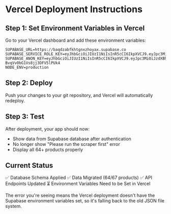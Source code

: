 # Vercel Deployment Instructions

## Step 1: Set Environment Variables in Vercel

Go to your Vercel dashboard and add these environment variables:

```
SUPABASE_URL=https://baqdzabfkhtgnxzhoyax.supabase.co
SUPABASE_SERVICE_ROLE_KEY=eyJhbGciOiJIUzI1NiIsInR5cCI6IkpXVCJ9.eyJpc3MiOiJzdXBhYmFzZSIsInJlZiI6ImJhcWR6YWJma2h0Z254emhveWF4Iywicm9sZSI6InNlcnZpY2Vfcm9sZSIsImlhdCI6MTc1NzkxNjk4OSwiZXhwIjoyMDczNDkyOTg5fQ.SZmjBrkLRJ0jjNEiRUgXl2mLuTOqzU78t9abfojWixU
SUPABASE_ANON_KEY=eyJhbGciOiJIUzI1NiIsInR5cCI6IkpXVCJ9.eyJpc3MiOiJzdXBhYmFzZSIsInJlZiI6ImJhcWR6YWJma2h0Z254emhveWF4Iiwicm9sZSI6ImFub24iLCJpYXQiOjE3NTc5MTY5ODksImV4cCI6MjA3MzQ5Mjk4OX0.oKGG5wAo6gWBPWM8dj-BvqVv0bG1Vs8jj3DFV5lPUk4
NODE_ENV=production
```

## Step 2: Deploy

Push your changes to your git repository, and Vercel will automatically redeploy.

## Step 3: Test

After deployment, your app should now:
- Show data from Supabase database after authentication
- No longer show "Please run the scraper first" error
- Display all 64+ products properly

## Current Status

✅ Database Schema Applied
✅ Data Migrated (64/67 products)
✅ API Endpoints Updated
⏳ Environment Variables Need to be Set in Vercel

The error you're seeing means the Vercel deployment doesn't have the Supabase environment variables set, so it's falling back to the old JSON file system.